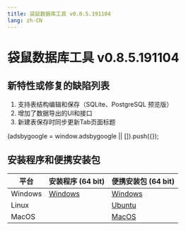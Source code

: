 ```yaml
---
title: 袋鼠数据库工具 v0.8.5.191104
lang: zh-CN
---
```


# 袋鼠数据库工具 v0.8.5.191104


## 新特性或修复的缺陷列表
1. 支持表结构编辑和保存（SQLite、PostgreSQL 预览版）
2. 增加了数据导出的UI和接口
3. 新建表保存时同步更新Tab页面标题

<div>
    <script2 type="text/javascript" async="true" src="https://pagead2.googlesyndication.com/pagead/js/adsbygoogle.js" />
    <ins class="adsbygoogle"
        style="display:block; text-align:center;"
        data-ad-layout="in-article"
        data-ad-format="fluid"
        data-ad-client="ca-pub-3975819313740938"
        data-ad-slot="6760827895"></ins>
    <script2 type="text/javascript">
        (adsbygoogle = window.adsbygoogle || []).push({});
    </script2>
</div>

## 安装程序和便携安装包 <Badge text="链接已失效" type="warning"/>

| 平台          | 安装程序 (64 bit) | 便携安装包 (64 bit)  |
|-------------------|-------------------|-------------------|
| Windows | [Windows](https://github.com/dbkangaroo/kangaroo/releases/download/v0.8.5.191104/Kangaroo_0.8.5.191104_win64.exe) | [Windows](https://github.com/dbkangaroo/kangaroo/releases/download/v0.8.5.191104/Kangaroo_0.8.5.191104_win64.7z) |
| Linux |  | [Ubuntu](https://github.com/dbkangaroo/kangaroo/releases/download/v0.8.5.191104/Kangaroo_0.8.5.191104_ubuntu.zip) |
| MacOS |  | [MacOS](https://github.com/dbkangaroo/kangaroo/releases/download/v0.8.5.191104/Kangaroo_0.8.5.191104_macos.zip) |
